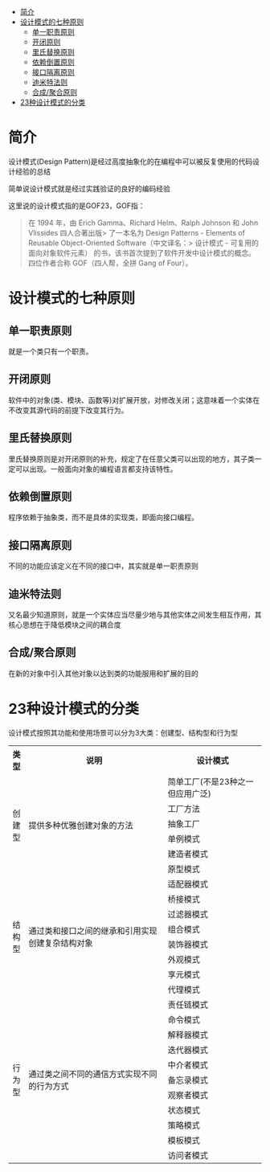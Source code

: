 - [简介](#简介)
- [设计模式的七种原则](#设计模式的七种原则)
    - [单一职责原则](#单一职责原则)
    - [开闭原则](#开闭原则)
    - [里氏替换原则](#里氏替换原则)
    - [依赖倒置原则](#依赖倒置原则)
    - [接口隔离原则](#接口隔离原则)
    - [迪米特法则](#迪米特法则)
    - [合成/聚合原则](#合成聚合原则)
- [23种设计模式的分类](#23种设计模式的分类)

# 简介

设计模式(Design Pattern)是经过高度抽象化的在编程中可以被反复使用的代码设计经验的总结

简单说设计模式就是经过实践验证的良好的编码经验

这里说的设计模式指的是GOF23，GOF指：
> 在 1994 年，由 Erich Gamma、Richard Helm、Ralph Johnson 和 John Vlissides 四人合著出版> 了一本名为 Design Patterns - Elements of
> Reusable Object-Oriented Software（中文译名：> 设计模式 - 可复用的面向对象软件元素） 的书，该书首次提到了软件开发中设计模式的概念。
> 四位作者合称 GOF（四人帮，全拼 Gang of Four）。

# 设计模式的七种原则

## 单一职责原则

就是一个类只有一个职责。

## 开闭原则

软件中的对象(类、模块、函数等)对扩展开放，对修改关闭；这意味着一个实体在不改变其源代码的前提下改变其行为。

## 里氏替换原则

里氏替换原则是对开闭原则的补充，规定了在任意父类可以出现的地方，其子类一定可以出现。一般面向对象的编程语言都支持该特性。

## 依赖倒置原则

程序依赖于抽象类，而不是具体的实现类，即面向接口编程。

## 接口隔离原则

不同的功能应该定义在不同的接口中，其实就是单一职责原则

## 迪米特法则

又名最少知道原则，就是一个实体应当尽量少地与其他实体之间发生相互作用，其核心思想在于降低模块之间的耦合度

## 合成/聚合原则

在新的对象中引入其他对象以达到类的功能服用和扩展的目的

# 23种设计模式的分类

设计模式按照其功能和使用场景可以分为3大类：创建型、结构型和行为型

<table>
	<tr>
	    <th width=10px>类型</th>
	    <th>说明</th>
	    <th>设计模式</th>  
	</tr>
	<tr>
	    <td rowspan="6">创建型</td>
	    <td rowspan="6">提供多种优雅创建对象的方法</td>
	    <td>简单工厂(不是23种之一但应用广泛)</td>
	</tr>
	<tr>
	    <td>工厂方法</td>
	</tr>
    <tr>
	    <td>抽象工厂</td>
	</tr>
    <tr>
	    <td>单例模式</td>
	</tr>
    <tr>
	    <td>建造者模式</td>
	</tr>
    <tr>
	    <td>原型模式</td>
	</tr>
	<tr>
	    <td rowspan="8">结构型</td>
	    <td rowspan="8">通过类和接口之间的继承和引用实现创建复杂结构对象</td>
	    <td>适配器模式</td>
	</tr>
    <tr>
	    <td>桥接模式</td>
	</tr>
    <tr>
	    <td>过滤器模式</td>
	</tr>
    <tr>
	    <td>组合模式</td>
	</tr>
    <tr>
	    <td>装饰器模式</td>
	</tr>
    <tr>
	    <td>外观模式</td>
	</tr>
    <tr>
	    <td>享元模式</td>
	</tr>
    <tr>
	    <td>代理模式</td>
	</tr>
    <tr>
	    <td rowspan="11">行为型</td>
	    <td rowspan="11">通过类之间不同的通信方式实现不同的行为方式</td>
	    <td>责任链模式</td>
	</tr>
    <tr>
	    <td>命令模式</td>
	</tr>
    <tr>
	    <td>解释器模式</td>
	</tr>
    <tr>
	    <td>迭代器模式</td>
	</tr>
    <tr>
	    <td>中介者模式</td>
	</tr>
    <tr>
	    <td>备忘录模式</td>
	</tr>
    <tr>
	    <td>观察者模式</td>
	</tr>
    <tr>
	    <td>状态模式</td>
	</tr>
    <tr>
	    <td>策略模式</td>
	</tr>
    <tr>
	    <td>模板模式</td>
	</tr>
    <tr>
	    <td>访问者模式</td>
	</tr>
</table>